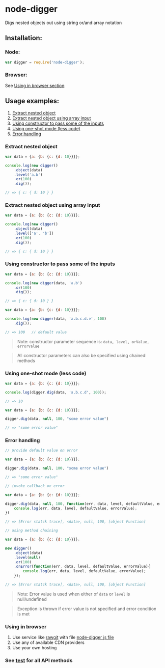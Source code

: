 # node-digger
Digs nested objects out using string or/and array notation

## Installation:
### Node:
```javascript
var digger = require('node-digger');
```

### Browser:
See [Using in browser section](#using-in-browser)


## Usage examples:

1. [Extract nested object](#extract-nested-object)
2. [Extract nested object using array input](#extract-nested-object-using-array-input)
3. [Using constructor to pass some of the inputs](#using-constructor-to-pass-some-of-the-inputs)
4. [Using one-shot mode (less code)](#using-one-shot-mode-less-code)
5. [Error handling](#error-handling)

### Extract nested object
``` javascript
var data = {a: {b: {c: {d: 10}}}};

console.log(new digger()
    .object(data)
    .level('a.b')
    .or(100)
    .dig());

// => { c: { d: 10 } }
```

### Extract nested object using array input
``` javascript
var data = {a: {b: {c: {d: 10}}}};

console.log(new digger()
    .object(data)
    .level(['a', 'b'])
    .or(100)
    .dig());

// => { c: { d: 10 } }
```

### Using constructor to pass some of the inputs
``` javascript
var data = {a: {b: {c: {d: 10}}}};

console.log(new digger(data, 'a.b')
    .or(100)
    .dig());

// => { c: { d: 10 } }
```

``` javascript
var data = {a: {b: {c: {d: 10}}}};

console.log(new digger(data, 'a.b.c.d.e', 100)
    .dig());

// => 100   // default value
```
> Note: constructor parameter sequence is: `data, level, orValue, errorValue`

> All constructor parameters can also be specified using chained methods

### Using one-shot mode (less code)
``` javascript
var data = {a: {b: {c: {d: 10}}}};

console.log(digger.dig(data, 'a.b.c.d', 100));

// => 10
```

``` javascript
var data = {a: {b: {c: {d: 10}}}};

digger.dig(data, null, 100, "some error value")

// => "some error value"
```

### Error handling
``` javascript
// provide default value on error

var data = {a: {b: {c: {d: 10}}}};

digger.dig(data, null, 100, "some error value")

// => "some error value"
```

``` javascript
// invoke callback on error

var data = {a: {b: {c: {d: 10}}}};

digger.dig(data, null, 100, function(err, data, level, defaultValue, errorValue){
    console.log(err, data, level, defaultValue, errorValue);
})

// => [Error statck trace], <data>, null, 100, [object Function]
```

``` javascript
// using method chaining

var data = {a: {b: {c: {d: 10}}}};

new digger()
    .object(data)
    .level(null)
    .or(100)
    .onError(function(err, data, level, defaultValue, errorValue){
        console.log(err, data, level, defaultValue, errorValue);
    });

// => [Error statck trace], <data>, null, 100, [object Function]
```
> Note: Error value is used when either of `data` or `level` is null/undefined

> Exception is thrown if error value is not specified and error condition is met


### Using in browser
1. Use service like [rawgit](https://rawgit.com/) with file [node-digger js file](lib/node-digger.js)
2. Use any of available CDN providers
3. Use your own hosting

### See [test](test/test.js) for all API methods
